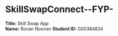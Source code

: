 # SkillSwapConnect--FYP-

**Title:** Skill Swap App  
**Name:** Ronan Noonan
**Student ID:** G00384824 
